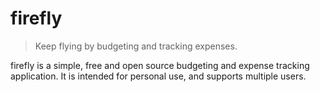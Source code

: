 # firefly

> Keep flying by budgeting and tracking expenses.

firefly is a simple, free and open source budgeting and expense tracking application. It is intended for personal use, and supports multiple users.
